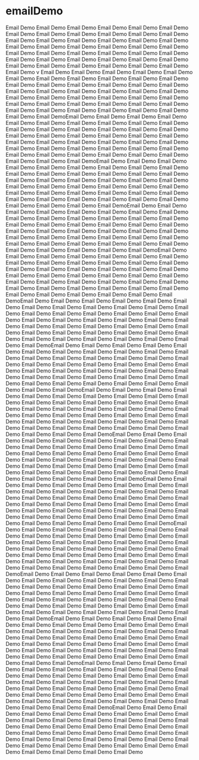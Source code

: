 # emailDemo
Email Demo Email Demo Email Demo Email Demo Email Demo Email Demo Email Demo Email Demo Email Demo Email Demo Email Demo Email Demo Email Demo Email Demo Email Demo Email Demo Email Demo Email Demo Email Demo Email Demo Email Demo Email Demo Email Demo Email Demo Email Demo Email Demo Email Demo Email Demo Email Demo Email Demo Email Demo Email Demo Email Demo Email Demo Email Demo Email Demo Email Demo Email Demo Email Demo Email Demo Email Demo Email Demo Email Demo v
Email Demo Email Demo Email Demo Email Demo Email Demo Email Demo Email Demo Email Demo Email Demo Email Demo Email Demo Email Demo Email Demo Email Demo Email Demo Email Demo Email Demo Email Demo Email Demo Email Demo Email Demo Email Demo Email Demo Email Demo Email Demo Email Demo Email Demo Email Demo Email Demo Email Demo Email Demo Email Demo Email Demo Email Demo Email Demo Email Demo Email Demo Email Demo Email Demo Email Demo Email Demo Email Demo Email DemoEmail Demo Email Demo Email Demo Email Demo Email Demo Email Demo Email Demo Email Demo Email Demo Email Demo Email Demo Email Demo Email Demo Email Demo Email Demo Email Demo Email Demo Email Demo Email Demo Email Demo Email Demo Email Demo Email Demo Email Demo Email Demo Email Demo Email Demo Email Demo Email Demo Email Demo Email Demo Email Demo Email Demo Email Demo Email Demo Email Demo Email Demo Email Demo Email Demo Email Demo Email Demo Email Demo Email DemoEmail Demo Email Demo Email Demo Email Demo Email Demo Email Demo Email Demo Email Demo Email Demo Email Demo Email Demo Email Demo Email Demo Email Demo Email Demo Email Demo Email Demo Email Demo Email Demo Email Demo Email Demo Email Demo Email Demo Email Demo Email Demo Email Demo Email Demo Email Demo Email Demo Email Demo Email Demo Email Demo Email Demo Email Demo Email Demo Email Demo Email Demo Email Demo Email Demo Email Demo Email Demo Email Demo Email DemoEmail Demo Email Demo Email Demo Email Demo Email Demo Email Demo Email Demo Email Demo Email Demo Email Demo Email Demo Email Demo Email Demo Email Demo Email Demo Email Demo Email Demo Email Demo Email Demo Email Demo Email Demo Email Demo Email Demo Email Demo Email Demo Email Demo Email Demo Email Demo Email Demo Email Demo Email Demo Email Demo Email Demo Email Demo Email Demo Email Demo Email Demo Email Demo Email Demo Email Demo Email Demo Email Demo Email DemoEmail Demo Email Demo Email Demo Email Demo Email Demo Email Demo Email Demo Email Demo Email Demo Email Demo Email Demo Email Demo Email Demo Email Demo Email Demo Email Demo Email Demo Email Demo Email Demo Email Demo Email Demo Email Demo Email Demo Email Demo Email Demo Email Demo Email Demo Email Demo Email Demo Email Demo Email Demo Email Demo Email Demo Email Demo Email Demo Email Demo Email Demo Email Demo Email Demo Email Demo Email Demo Email Demo Email DemoEmail Demo Email Demo Email Demo Email Demo Email Demo Email Demo Email Demo Email Demo Email Demo Email Demo Email Demo Email Demo Email Demo Email Demo Email Demo Email Demo Email Demo Email Demo Email Demo Email Demo Email Demo Email Demo Email Demo Email Demo Email Demo Email Demo Email Demo Email Demo Email Demo Email Demo Email Demo Email Demo Email Demo Email Demo Email Demo Email Demo Email Demo Email Demo Email Demo Email Demo Email Demo Email Demo Email DemoEmail Demo Email Demo Email Demo Email Demo Email Demo Email Demo Email Demo Email Demo Email Demo Email Demo Email Demo Email Demo Email Demo Email Demo Email Demo Email Demo Email Demo Email Demo Email Demo Email Demo Email Demo Email Demo Email Demo Email Demo Email Demo Email Demo Email Demo Email Demo Email Demo Email Demo Email Demo Email Demo Email Demo Email Demo Email Demo Email Demo Email Demo Email Demo Email Demo Email Demo Email Demo Email Demo Email DemoEmail Demo Email Demo Email Demo Email Demo Email Demo Email Demo Email Demo Email Demo Email Demo Email Demo Email Demo Email Demo Email Demo Email Demo Email Demo Email Demo Email Demo Email Demo Email Demo Email Demo Email Demo Email Demo Email Demo Email Demo Email Demo Email Demo Email Demo Email Demo Email Demo Email Demo Email Demo Email Demo Email Demo Email Demo Email Demo Email Demo Email Demo Email Demo Email Demo Email Demo Email Demo Email Demo Email DemoEmail Demo Email Demo Email Demo Email Demo Email Demo Email Demo Email Demo Email Demo Email Demo Email Demo Email Demo Email Demo Email Demo Email Demo Email Demo Email Demo Email Demo Email Demo Email Demo Email Demo Email Demo Email Demo Email Demo Email Demo Email Demo Email Demo Email Demo Email Demo Email Demo Email Demo Email Demo Email Demo Email Demo Email Demo Email Demo Email Demo Email Demo Email Demo Email Demo Email Demo Email Demo Email Demo Email DemoEmail Demo Email Demo Email Demo Email Demo Email Demo Email Demo Email Demo Email Demo Email Demo Email Demo Email Demo Email Demo Email Demo Email Demo Email Demo Email Demo Email Demo Email Demo Email Demo Email Demo Email Demo Email Demo Email Demo Email Demo Email Demo Email Demo Email Demo Email Demo Email Demo Email Demo Email Demo Email Demo Email Demo Email Demo Email Demo Email Demo Email Demo Email Demo Email Demo Email Demo Email Demo Email Demo Email DemoEmail Demo Email Demo Email Demo Email Demo Email Demo Email Demo Email Demo Email Demo Email Demo Email Demo Email Demo Email Demo Email Demo Email Demo Email Demo Email Demo Email Demo Email Demo Email Demo Email Demo Email Demo Email Demo Email Demo Email Demo Email Demo Email Demo Email Demo Email Demo Email Demo Email Demo Email Demo Email Demo Email Demo Email Demo Email Demo Email Demo Email Demo Email Demo Email Demo Email Demo Email Demo Email Demo Email DemoEmail Demo Email Demo Email Demo Email Demo Email Demo Email Demo Email Demo Email Demo Email Demo Email Demo Email Demo Email Demo Email Demo Email Demo Email Demo Email Demo Email Demo Email Demo Email Demo Email Demo Email Demo Email Demo Email Demo Email Demo Email Demo Email Demo Email Demo Email Demo Email Demo Email Demo Email Demo Email Demo Email Demo Email Demo Email Demo Email Demo Email Demo Email Demo Email Demo Email Demo Email Demo Email Demo Email DemoEmail Demo Email Demo Email Demo Email Demo Email Demo Email Demo Email Demo Email Demo Email Demo Email Demo Email Demo Email Demo Email Demo Email Demo Email Demo Email Demo Email Demo Email Demo Email Demo Email Demo Email Demo Email Demo Email Demo Email Demo Email Demo Email Demo Email Demo Email Demo Email Demo Email Demo Email Demo Email Demo Email Demo Email Demo Email Demo Email Demo Email Demo Email Demo Email Demo Email Demo Email Demo Email Demo Email DemoEmail Demo Email Demo Email Demo Email Demo Email Demo Email Demo Email Demo Email Demo Email Demo Email Demo Email Demo Email Demo Email Demo Email Demo Email Demo Email Demo Email Demo Email Demo Email Demo Email Demo Email Demo Email Demo Email Demo Email Demo Email Demo Email Demo Email Demo Email Demo Email Demo Email Demo Email Demo Email Demo Email Demo Email Demo Email Demo Email Demo Email Demo Email Demo Email Demo Email Demo Email Demo Email Demo Email DemoEmail Demo Email Demo Email Demo Email Demo Email Demo Email Demo Email Demo Email Demo Email Demo Email Demo Email Demo Email Demo Email Demo Email Demo Email Demo Email Demo Email Demo Email Demo Email Demo Email Demo Email Demo Email Demo Email Demo Email Demo Email Demo Email Demo Email Demo Email Demo Email Demo Email Demo Email Demo Email Demo Email Demo Email Demo Email Demo Email Demo Email Demo Email Demo Email Demo Email Demo Email Demo Email Demo Email Demo
